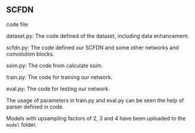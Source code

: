 ## SCFDN

code file:

dataset.py: The code defined of the dataset, including data enhancement.

scfdn.py: The code defined our SCFDN and some other networks and convolution blocks.

ssim.py: The code from calculate ssim.

train.py: The code for training our network.

eval.py: The code for testing our network.



The usage of parameters in train.py and eval.py can be seen the help of parser defined in code.

Models with upsampling factors of 2, 3 and 4 have been uploaded to the `model` folder.